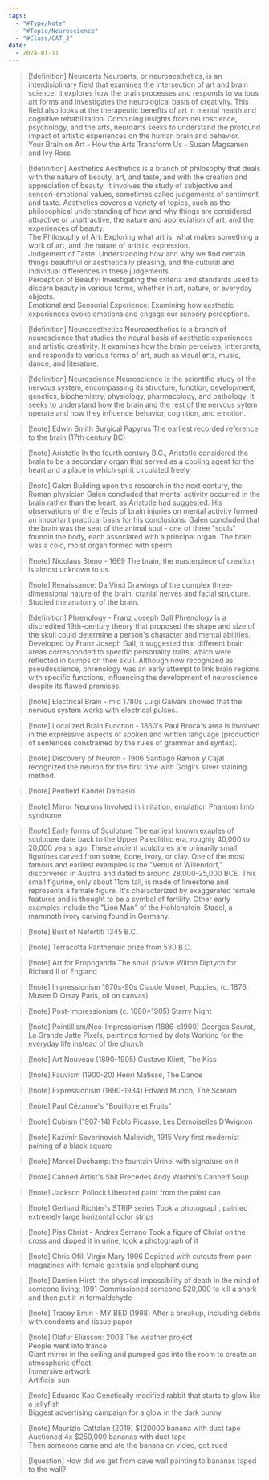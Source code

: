 ```yaml
---
tags:
  - "#Type/Note"
  - "#Topic/Neuroscience"
  - "#Class/CAT_2"
date:
  - 2024-01-11
---
```


> [!definition] Neuroarts
> Neuroarts, or neuroaesthetics, is an interdisiplinary field that examines the intersection of art and brain science. It explores how the brain processes and responds to various art forms and investigates the neurological basis of creativity. This field also looks at the therapeutic benefits of art in mental health and cognitive rehabilitation. Combining insights from neuroscience, psychology, and the arts, neuroarts seeks to understand the profound impact of artistic experiences on the human brain and behavior.  
> Your Brain on Art - How the Arts Transform Us - Susan Magsamen and Ivy Ross

> [!definition] Aesthetics
> Aesthetics is a branch of philosophy that deals with the nature of beauty, art, and taste, and with the creation and appreciation of beauty. It involves the study of subjective and sensori-emotional values, sometimes called judgements of sentiment and taste. Aesthetics coveres a variety of topics, such as the philosophical understanding of how and why things are considered attractive or unattractive, the nature and appreciation of art, and the experiences of beauty.  
> The Philosophy of Art: Exploring what art is, what makes something a work of art, and the nature of artistic expression.  
> Judgement of Taste: Understanding how and why we find certain things beauftiful or aesthetically pleasing, and the cultural and individual differences in these judgements.  
> Perception of Beauty: Investigating the criteria and standards used to discern beauty in various forms, whether in art, nature, or everyday objects.  
> Emotional and Sensorial Experience: Examining how aesthetic experiences evoke emotions and engage our sensory perceptions.  

> [!definition] Neuroaesthetics
> Neuroaesthetics is a branch of neuroscience that studies the neural basis of aesthetic experiences and artistic creativity. It examines how the brain perceives, intterprets, and responds to various forms of art, such as visual arts, music, dance, and literature. 

> [!definition] Neuroscience
> Neuroscience is the scientific study of the nervous system, encompassing its structure, function, development, genetics, biochemistry, physiology, pharmacology, and pathology. It seeks to understand how the brain and the rest of the nervous sytem operate and how they influence behavior, cognition, and emotion.

> [!note] Edwin Smith Surgical Papyrus
> The earliest recorded reference to the brain (17th century BC)

> [!note] Aristotle
> In the fourth century B.C., Aristotle considered the brain to be a secondary organ that served as a cooling agent for the heart and a place in which spirit circulated freely

> [!note] Galen
> Building upon this research in the next century, the Roman physician Galen concluded that mental activity occurred in the brain rather than the heart, as Aristotle had suggested. His observations of the effects of brain injuries on mental activity formed an important practical basis for his conclusions. Galen concluded that the brain was the seat of the animal soul - one of three "souls" foundin the body, each associated with a principal organ. The brain was a cold, moist organ formed with sperm.

> [!note] Nicolaus Steno - 1669
> The brain, the masterpiece of creation, is almost unknown to us.

> [!note] Renaissance: Da Vinci
> Drawings of the complex three-dimensional nature of the brain, cranial nerves and facial structure. Studied the anatomy of the brain.

> [!definition] Phrenology - Franz Joseph Gall
> Phrenology is a discredited 19th-century theory that proposed the shape and size of the skull could determine a person's character and mental abilities. Developed by Franz Joseph Gall, it suggested that different brain areas corresponded to specific personality traits, which were reflected in bumps on thee skull. Although now recognized as pseudoscience, phrenology was an early attempt to link brain regions with specific functions, influencing the development of neuroscience despite its flawed premises. 

> [!note] Electrical Brain - mid 1780s
> Luigi Galvani showed that the nervous system works with electrical pulses.

> [!note] Localized Brain Function - 1860's
> Paul Broca's area is involved in the expressive aspects of spoken and written language (production of sentences constrained by the rules of grammar and syntax).

> [!note] Discovery of Neuron - 1906
> Santiago Ramón y Cajal recognized the neuron for the first time with Golgi's silver staining method. 

> [!note] Penfield Kandel Damasio

> [!note] Mirror Neurons
> Involved in imitation, emulation
> Phantom limb syndrome

> [!note] Early forms of Sculpture
> The earliest known exaples of sculpture date back to the Upper Paleolithic era, roughly 40,000 to 20,000 years ago. These ancient sculptures are primarily small figurines carved from sotne, bone, ivory, or clay. One of the most famous and earliest examples is the "Venus of Willendorf," discorvered in Austria and dated to around 28,000-25,000 BCE. This small figurine, only about 11cm tall, is made of limestone and represents a female figure. It's characterized by exaggerated female features and is thought to be a symbol of fertility. Other early examples include the "Lion Man" of the Hohlenstein-Stadel, a mammoth ivory carving found in Germany.

> [!note] Bust of Nefertiti 1345 B.C.

> [!note] Terracotta Panthenaic prize from 530 B.C.

> [!note] Art for Propoganda
> The small private Wilton Diptych for Richard II of England

> [!note] Impressionism 1870s-90s
> Claude Monet, Poppies, (c. 1876, Musee D'Orsay Paris, oil on canvas)

> [!note] Post-Impressionism (c. 1880=1905)
> Starry Night

> [!note] Pointillism/Neo-Impressionism (1886-c1900)
> Georges Seurat, La Grande Jatte
> Pixels, paintings formed by dots
> Working for the everyday life instead of the church

> [!note] Art Nouveau (1890-1905)
> Gustave Klimt, The Kiss

> [!note] Fauvism (1900-20)
> Henri Matisse, The Dance

> [!note] Expressionism (1890-1934)
> Edvard Munch, The Scream

> [!note] Paul Cézanne's "Bouilloire et Fruits"

> [!note] Cubism (1907-14)
> Pablo Picasso, Les Demoiselles D'Avignon

> [!note] Kazimir Severinovich Malevich, 1915
> Very first modernist paining of a black square

> [!note] Marcel Duchamp: the fountain
> Urinel with signature on it

> [!note] Canned Artist's Shit
> Precedes Andy Warhol's Canned Soup

> [!note] Jackson Pollock
> Liberated paint from the paint can

> [!note] Gerhard Richter's STRIP series
> Took a photograph, painted extremely large horizontal color strips

> [!note] Piss Christ - Andres Serrano
> Took a figure of Christ on the cross and dipped it in urine, took a photograph of it

> [!note] Chris Ofili Virgin Mary 1996
> Depicted with cutouts from porn magazines with female genitalia and elephant dung

> [!note] Damien Hirst: the physical impossibility of death in the mind of someone living: 1991
> Commissioned someone $20,000 to kill a shark and then put it in formaldehyde

> [!note] Tracey Emin - MY BED (1998)
> After a breakup, including debris with condoms and tissue paper

> [!note] Olafur Eliasson: 2003
> The weather project  
> People went into trance  
> Giant mirror in the ceiling and pumped gas into the room to create an atmospheric effect  
> Immersive artwork  
> Artificial sun  

> [!note] Eduardo Kac
> Genetically modified rabbit that starts to glow like a jellyfish  
> Biggest advertising campaign for a glow in the dark bunny  

> [!note] Maurizio Cattalan (2019)
> $120000 banana with duct tape  
> Auctioned 4x $250,000 bananas with duct tape  
> Then someone came and ate the banana on video, got sued  

> [!question] How did we get from cave wall painting to bananas taped to the wall?